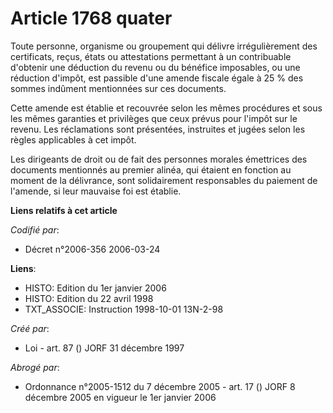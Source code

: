 # Article 1768 quater

Toute personne, organisme ou groupement qui délivre irrégulièrement des certificats, reçus, états ou attestations permettant
à un contribuable d'obtenir une déduction du revenu ou du bénéfice imposables, ou une réduction d'impôt, est passible d'une
amende fiscale égale à 25 % des sommes indûment mentionnées sur ces documents.

Cette amende est établie et recouvrée selon les mêmes procédures et sous les mêmes garanties et privilèges que ceux prévus
pour l'impôt sur le revenu. Les réclamations sont présentées, instruites et jugées selon les règles applicables à cet impôt.

Les dirigeants de droit ou de fait des personnes morales émettrices des documents mentionnés au premier alinéa, qui étaient
en fonction au moment de la délivrance, sont solidairement responsables du paiement de l'amende, si leur mauvaise foi est
établie.

**Liens relatifs à cet article**

_Codifié par_:

  - Décret n°2006-356 2006-03-24

**Liens**:

  - HISTO: Edition du 1er janvier 2006
  - HISTO: Edition du 22 avril 1998
  - TXT_ASSOCIE: Instruction 1998-10-01 13N-2-98

_Créé par_:

  - Loi - art. 87 () JORF 31 décembre 1997

_Abrogé par_:

  - Ordonnance n°2005-1512 du 7 décembre 2005 - art. 17 () JORF 8 décembre 2005 en vigueur le 1er janvier 2006
